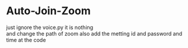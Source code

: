 # Auto-Join-Zoom
just ignore the voice.py it is nothing <br>
and change the path of zoom also add the metting id and password and time at the code
